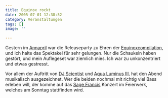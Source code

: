```yaml
---
title: Equinox rockt
date: 2005-07-01 12:38:52
category: Veranstaltungen
tags: []
image: ''

---
```


Gestern im [Annapril](http://www.annapril.de) war die Releaseparty zu Ehren der [Equinoxcompilation](http://www.e-q-x.net), und ich halte das Spektakel für sehr gelungen. Nur die Schaukeln haben gestört, und mein Auflegeset war ziemlich mies. Ich war zu unkonzentriert und etwas gestresst.  

  

Vor allem der Auftritt von [DJ Scientist](http://www.djscientist.com) und [Aqua Luminus III.](http://www.88:komaflash.de) hat den Abend musikalisch ausgezeichnet. Wer die beiden nochmal mit richtig viel Bass erleben will, der komme auf das [Sage Francis](http://www.anticon.com) Konzert im Feierwerk, welches am Sonntag stattfinden wird.
